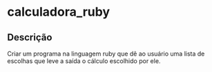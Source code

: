# calculadora_ruby
## Descrição
Criar um programa na linguagem ruby que dê ao usuário uma lista de escolhas que leve a saída o cálculo escolhido por ele.
